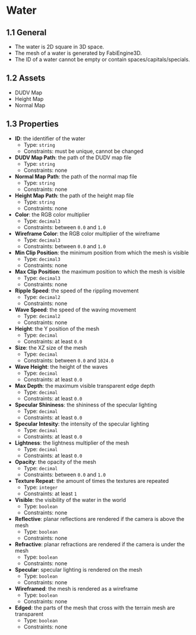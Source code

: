 # Water

## 1.1 General

- The water is 2D square in 3D space.
- The mesh of a water is generated by FabiEngine3D.
- The ID of a water cannot be empty or contain spaces/capitals/specials.

## 1.2 Assets

- DUDV Map
- Height Map
- Normal Map

## 1.3 Properties

- **ID**: the identifier of the water
  - Type: `string`
  - Constraints: must be unique, cannot be changed
- **DUDV Map Path**: the path of the DUDV map file
  - Type: `string`
  - Constraints: none
- **Normal Map Path**: the path of the normal map file
  - Type: `string`
  - Constraints: none
- **Height Map Path**: the path of the height map file
  - Type: `string`
  - Constraints: none
- **Color**: the RGB color multiplier
  - Type: `decimal3`
  - Constraints: between `0.0` and `1.0`
- **Wireframe Color**: the RGB color multiplier of the wireframe
  - Type: `decimal3`
  - Constraints: between `0.0` and `1.0`
- **Min Clip Position**: the minimum position from which the mesh is visible
  - Type: `decimal3`
  - Constraints: none
- **Max Clip Position**: the maximum position to which the mesh is visible
  - Type: `decimal3`
  - Constraints: none
- **Ripple Speed**: the speed of the rippling movement
  - Type: `decimal2`
  - Constraints: none
- **Wave Speed**: the speed of the waving movement
  - Type: `decimal2`
  - Constraints: none
- **Height**: the Y position of the mesh
  - Type: `decimal`
  - Constraints: at least `0.0`
- **Size**: the XZ size of the mesh
  - Type: `decimal`
  - Constraints: between `0.0` and `1024.0`
- **Wave Height**: the height of the waves
  - Type: `decimal`
  - Constraints: at least `0.0`
- **Max Depth**: the maximum visible transparent edge depth
  - Type: `decimal`
  - Constraints: at least `0.0`
- **Specular Shininess**: the shininess of the specular lighting
  - Type: `decimal`
  - Constraints: at least `0.0`
- **Specular Intesity**: the intensity of the specular lighting
  - Type: `decimal`
  - Constraints: at least `0.0`
- **Lightness**: the lightness multiplier of the mesh
  - Type: `decimal`
  - Constraints: at least `0.0`
- **Opacity**: the opacity of the mesh
  - Type: `decimal`
  - Constraints: between `0.0` and `1.0`
- **Texture Repeat**: the amount of times the textures are repeated
  - Type: `integer`
  - Constraints: at least `1`
- **Visible**: the visibility of the water in the world
  - Type: `boolean`
  - Constraints: none
- **Reflective**: planar reflections are rendered if the camera is above the mesh
  - Type: `boolean`
  - Constraints: none
- **Refractive**: planar refractions are rendered if the camera is under the mesh
  - Type: `boolean`
  - Constraints: none
- **Specular**: specular lighting is rendered on the mesh
  - Type: `boolean`
  - Constraints: none
- **Wireframed**: the mesh is rendered as a wireframe
  - Type: `boolean`
  - Constraints: none
- **Edged**: the parts of the mesh that cross with the terrain mesh are transparent
  - Type: `boolean`
  - Constraints: none
